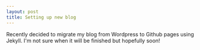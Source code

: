 ```yaml
---
layout: post
title: Setting up new blog
---
```


Recently decided to migrate my blog from Wordpress to Github pages using Jekyll.
I'm not sure when it will be finished but hopefully soon!